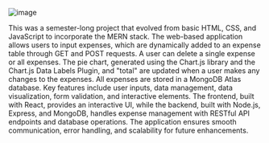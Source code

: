 ![image](https://github.com/srreed3/ExpenseTracker-MERN/assets/164079339/cfca4deb-0422-4f36-a133-fcd2d38bc5dd)

This was a semester-long project that evolved from basic HTML, CSS, and JavaScript to incorporate the MERN stack. The web-based application allows users to input expenses, which are dynamically added to an expense table through GET and POST requests. A user can delete a single expense or all expenses. The pie chart, generated using the Chart.js library and the Chart.js Data Labels Plugin, and "total" are updated when a user makes any changes to the expenses. All expenses are stored in a MongoDB Atlas database. Key features include user inputs, data management, data visualization, form validation, and interactive elements. The frontend, built with React, provides an interactive UI, while the backend, built with Node.js, Express, and MongoDB, handles expense management with RESTful API endpoints and database operations. The application ensures smooth communication, error handling, and scalability for future enhancements.
